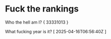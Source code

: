 # Fuck the rankings

Who the hell am I?
{ 33331013 }

What fucking year is it?
[ 2025-04-16T06:56:40Z ]
